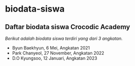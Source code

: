 # biodata-siswa

Daftar biodata siswa Crocodic Academy
---
*Berikut adalah biodata siswa terdiri yang dari 3 angkatan.*
- Byun Baekhyun, 6 Mei, Angkatan 2021
- Park Chanyeol, 27 November, Angkatan 2022
- D.O Kyungsoo, 12 Januari, Angkatan 2023
